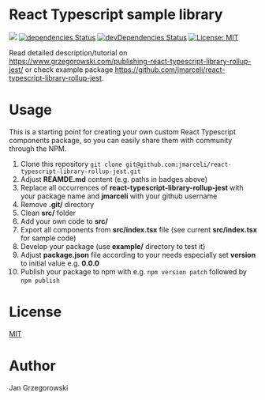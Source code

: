 # React Typescript sample library

![](https://github.com/jmarceli/react-typescript-library-rollup-jest/workflows/Test%20application%20with%20Github%20Actions/badge.svg) [![dependencies Status](https://david-dm.org/jmarceli/react-typescript-library-rollup-jest/status.svg)](https://david-dm.org/jmarceli/react-typescript-library-rollup-jest) [![devDependencies Status](https://david-dm.org/jmarceli/react-typescript-library-rollup-jest/dev-status.svg)](https://david-dm.org/jmarceli/react-typescript-library-rollup-jest?type=dev) [![License: MIT](https://img.shields.io/badge/License-MIT-blue.svg)](https://opensource.org/licenses/MIT)

Read detailed description/tutorial on https://www.grzegorowski.com/publishing-react-typescript-library-rollup-jest/ or check example package https://github.com/jmarceli/react-typescript-library-rollup-jest.

# Usage

This is a starting point for creating your own custom React Typescript components package, so you can easily share them with community through the NPM.

1. Clone this repository `git clone git@github.com:jmarceli/react-typescript-library-rollup-jest.git`
2. Adjust **REAMDE.md** content (e.g. paths in badges above)
3. Replace all occurrences of **react-typescript-library-rollup-jest** with your package name and **jmarceli** with your github username
4. Remove **.git/** directory
5. Clean **src/** folder
6. Add your own code to **src/**
7. Export all components from **src/index.tsx** file (see current **src/index.tsx** for sample code)
8. Develop your package (use **example/** directory to test it)
9. Adjust **package.json** file according to your needs especially set **version** to initial value e.g. **0.0.0**
10. Publish your package to npm with e.g. `npm version patch` followed by `npm publish`

# License

[MIT](./LICENSE)

# Author

Jan Grzegorowski
